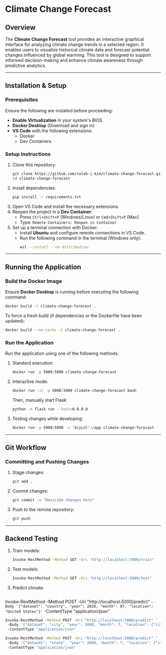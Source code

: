 # Climate Change Forecast

## Overview
The **Climate Change Forecast** tool provides an interactive graphical interface for analyzing climate change trends in a selected region. It enables users to visualize historical climate data and forecast potential changes influenced by global warming. This tool is designed to support informed decision-making and enhance climate awareness through predictive analytics.

---

## Installation & Setup
### Prerequisites
Ensure the following are installed before proceeding:
- **Enable Virtualization** in your system's BIOS
- **Docker Desktop** (Download and sign in)
- **VS Code** with the following extensions:
  - Docker
  - Dev Containers

### Setup Instructions
1. Clone this repository:
   ```sh
   git clone https://github.com/caleb-j-kim/climate-change-forecast.git
   cd climate-change-forecast
   ```
2. Install dependencies:
   ```sh
   pip install -r requirements.txt
   ```
3. Open VS Code and install the necessary extensions.
4. Reopen the project in a **Dev Container**:
   - Press `Ctrl+Shift+P` (Windows/Linux) or `Cmd+Shift+P` (Mac)
   - Type: `Remote-Containers: Reopen in Container`
5. Set up a terminal connection with Docker:
   - Install **Ubuntu** and configure remote connections in VS Code.
   - Run the following command in the terminal (Windows only):
     ```sh
     wsl --install --no-distribution
     ```

---

## Running the Application
### Build the Docker Image
Ensure **Docker Desktop** is running before executing the following command:
```sh
docker build -t climate-change-forecast .
```
To force a fresh build (if dependencies or the Dockerfile have been updated):
```sh
docker build --no-cache -t climate-change-forecast .
```

### Run the Application
Run the application using one of the following methods:
1. Standard execution:
   ```sh
   docker run -p 5000:5000 climate-change-forecast
   ```
2. Interactive mode:
   ```sh
   docker run -it -p 5000:5000 climate-change-forecast bash
   ```
   Then, manually start Flask:
   ```sh
   python -m flask run --host=0.0.0.0
   ```
3. Testing changes while developing:
   ```sh
   docker run -p 5000:5000 -v "$(pwd)":/app climate-change-forecast
   ```

---

## Git Workflow
### Committing and Pushing Changes
1. Stage changes:
   ```sh
   git add .
   ```
2. Commit changes:
   ```sh
   git commit -m "Describe changes here"
   ```
3. Push to the remote repository:
   ```sh
   git push
   ```

---

## Backend Testing
1. Train models:
   ``` sh
   Invoke-RestMethod -Method GET -Uri "http://localhost:5000/train"

2. Test models:
   ``` sh
   Invoke-RestMethod -Method GET -Uri "http://localhost:5000/test"

3. Predict climate:
   ``` sh
Invoke-RestMethod -Method POST -Uri "http://localhost:5000/predict" `
    -Body '{"dataset": "country", "year": 2020, "month": 07, "location": "United States"}' `
    -ContentType "application/json"

   ``` sh
Invoke-RestMethod -Method POST -Uri "http://localhost:5000/predict" `
    -Body '{"dataset": "city", "year": 2000, "month": 7, "location": {"city": "New York", "country": "United States"}}' `
    -ContentType "application/json"

Invoke-RestMethod -Method POST -Uri "http://localhost:5000/predict" `
    -Body '{"dataset": "state", "year": 2000, "month": 7, "location": {"state": "Virginia", "country": "United States"}}' `
    -ContentType "application/json"
